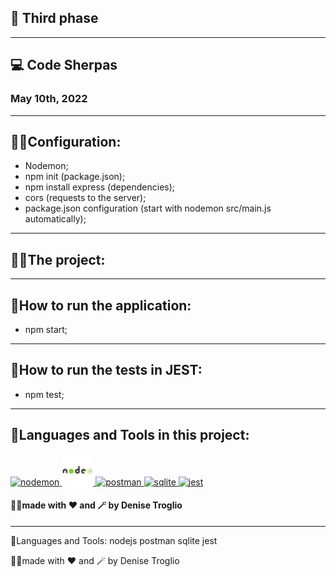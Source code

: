 ## 🚀 Third phase
-----------------------------------------------------------------------

## 💻 Code Sherpas
### May 10th, 2022

-----------------------------------------------------------------------

## 👨‍💻Configuration:

- Nodemon;
- npm init (package.json);
- npm install express (dependencies);
- cors (requests to the server);
- package.json configuration (start with nodemon src/main.js automatically);

-----------------------------------------------------------------------
## 👩‍💻The project:

-----------------------------------------------------------------------

## 🚀How to run the application:

- npm start;

-----------------------------------------------------------------------

## 🚀How to run the tests in JEST:

- npm test;

-----------------------------------------------------------------------

## 🧠Languages and Tools in this project:

<a href="https://www.npmjs.com/package/nodemon" target="_blank" rel="noreferrer"> <img src="https://user-images.githubusercontent.com/13700/35731649-652807e8-080e-11e8-88fd-1b2f6d553b2d.png" alt="nodemon" width="50" height="50"/> </a>
<a href="https://nodejs.org/en/" target="_blank" rel="noreferrer"> <img src="https://raw.githubusercontent.com/devicons/devicon/master/icons/nodejs/nodejs-original-wordmark.svg" alt="nodejs" width="50" height="50"/> </a>
<a href="https://postman.com" target="_blank" rel="noreferrer"> <img src="https://www.vectorlogo.zone/logos/getpostman/getpostman-icon.svg" alt="postman" width="30" height="30"/> </a>
<a href="https://www.sqlite.org/index.html" target="_blank" rel="sqlite"> <img src="https://i.blogs.es/ef26c3/81789893-2daf-418f-a041-8d37ee55b9a0/1366_2000.jpeg" alt="sqlite" width="80" height="30"/> </a>
<a href="https://jestjs.io/es-ES/docs/api" target="_blank" rel="jest"> <img src="https://miro.medium.com/max/478/1*ZEpgDdBxq69A9XXy-SxRMg.png" alt="jest" width="80" height="30"/> </a>


#### 👩‍💻made with ❤️ and 🪄 by Denise Troglio





























-----------------------------------------------
🧠Languages and Tools:
nodejs postman sqlite jest

👩‍💻made with ❤️ and 🪄 by Denise Troglio
